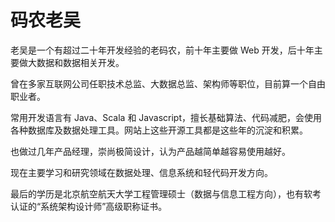 # 码农老吴

老吴是一个有超过二十年开发经验的老码农，前十年主要做 Web 开发，后十年主要做大数据和数据相关开发。

曾在多家互联网公司任职技术总监、大数据总监、架构师等职位，目前算一个自由职业者。

常用开发语言有 Java、Scala 和 Javascript，擅长基础算法、代码减肥，会使用各种数据库及数据处理工具。网站上这些开源工具都是这些年的沉淀和积累。

也做过几年产品经理，崇尚极简设计，认为产品越简单越容易使用越好。

现在主要学习和研究领域在数据处理、信息系统和轻代码开发方向。

最后的学历是北京航空航天大学工程管理硕士（数据与信息工程方向），也有软考认证的“系统架构设计师”高级职称证书。